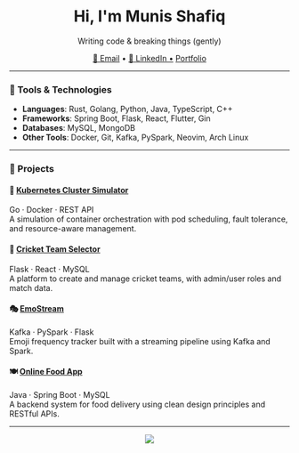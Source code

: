 <!-- GitHub Profile README -->


<h1 align="center">Hi, I'm Munis Shafiq</h1>

<p align="center">
   Writing code & breaking things (gently)
</p>

<p align="center">
  <a href="mailto:munish3971@gmail.com">📧 Email</a> •
  <a href="https://linkedin.com/in/munis-shafiq">💼 LinkedIn •</a> 
<a href="https://muniss950.vercel.app/">Portfolio</a> 
   
</p>

---

### 🧰 Tools & Technologies

- **Languages**: Rust, Golang, Python, Java, TypeScript, C++
- **Frameworks**: Spring Boot, Flask, React, Flutter, Gin
- **Databases**: MySQL, MongoDB
- **Other Tools**: Docker, Git, Kafka, PySpark, Neovim, Arch Linux

---

### 🧪 Projects

#### 🐳 [Kubernetes Cluster Simulator](https://github.com/muniss950/kubernetes-cluster-simulator)  
Go · Docker · REST API  
A simulation of container orchestration with pod scheduling, fault tolerance, and resource-aware management.

#### 🏏 [Cricket Team Selector](https://github.com/muniss950/cricket-team-selector)  
Flask · React · MySQL  
A platform to create and manage cricket teams, with admin/user roles and match data.

#### 🎭 [EmoStream](https://github.com/muniss950/emostream)  
Kafka · PySpark · Flask  
Emoji frequency tracker built with a streaming pipeline using Kafka and Spark.

#### 🍽️ [Online Food App](https://github.com/muniss950/OnlineFoodApp)  
Java · Spring Boot · MySQL  
A backend system for food delivery using clean design principles and RESTful APIs.

---

<p align="center">
  <img src="https://github-readme-stats.vercel.app/api?username=muniss950&show_icons=true&theme=github_dark" />
</p>
